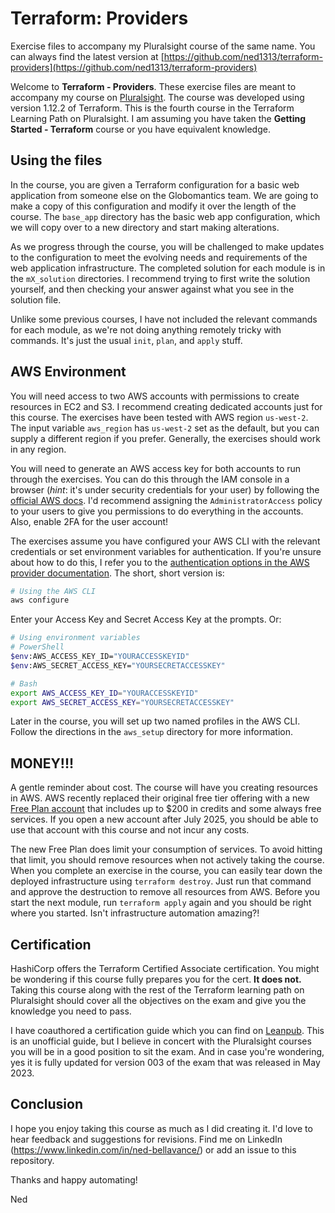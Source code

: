 # Terraform: Providers

Exercise files to accompany my Pluralsight course of the same name. You can always find the latest version at [https://github.com/ned1313/terraform-providers](https://github.com/ned1313/terraform-providers)

Welcome to **Terraform - Providers**.  These exercise files are meant to accompany my course on [Pluralsight](http://www.pluralsight.com/courses/terraform-providers).  The course was developed using version 1.12.2 of Terraform. This is the fourth course in the Terraform Learning Path on Pluralsight. I am assuming you have taken the **Getting Started - Terraform** course or you have equivalent knowledge.

## Using the files

In the course, you are given a Terraform configuration for a basic web application from someone else on the Globomantics team. We are going to make a copy of this configuration and modify it over the length of the course. The `base_app` directory has the basic web app configuration, which we will copy over to a new directory and start making alterations.

As we progress through the course, you will be challenged to make updates to the configuration to meet the evolving needs and requirements of the web application infrastructure. The completed solution for each module is in the `mX_solution` directories. I recommend trying to first write the solution yourself, and then checking your answer against what you see in the solution file.

Unlike some previous courses, I have not included the relevant commands for each module, as we're not doing anything remotely tricky with commands. It's just the usual `init`, `plan`, and `apply` stuff.

## AWS Environment

You will need access to two AWS accounts with permissions to create resources in EC2 and S3. I recommend creating dedicated accounts just for this course. The exercises have been tested with AWS region `us-west-2`. The input variable `aws_region` has `us-west-2` set as the default, but you can supply a different region if you prefer. Generally, the exercises should work in any region.

You will need to generate an AWS access key for both accounts to run through the exercises. You can do this through the IAM console in a browser (*hint*: it's under security credentials for your user) by following the [official AWS docs](https://aws.amazon.com/premiumsupport/knowledge-center/create-access-key/). I'd recommend assigning the `AdministratorAccess` policy to your users to give you permissions to do everything in the accounts. Also, enable 2FA for the user account!

The exercises assume you have configured your AWS CLI with the relevant credentials or set environment variables for authentication. If you're unsure about how to do this, I refer you to the [authentication options in the AWS provider documentation](https://registry.terraform.io/providers/hashicorp/aws/latest/docs#authentication-and-configuration). The short, short version is:

```bash
# Using the AWS CLI
aws configure
```

Enter your Access Key and Secret Access Key at the prompts. Or:

```bash
# Using environment variables
# PowerShell
$env:AWS_ACCESS_KEY_ID="YOURACCESSKEYID"
$env:AWS_SECRET_ACCESS_KEY="YOURSECRETACCESSKEY"

# Bash
export AWS_ACCESS_KEY_ID="YOURACCESSKEYID"
export AWS_SECRET_ACCESS_KEY="YOURSECRETACCESSKEY"
```

Later in the course, you will set up two named profiles in the AWS CLI. Follow the directions in the `aws_setup` directory for more information.

## MONEY!!!

A gentle reminder about cost.  The course will have you creating resources in AWS.  AWS recently replaced their original free tier offering with a new [Free Plan account](https://aws.amazon.com/free/) that includes up to $200 in credits and some always free services. If you open a new account after July 2025, you should be able to use that account with this course and not incur any costs.

The new Free Plan does limit your consumption of services. To avoid hitting that limit, you should remove resources when not actively taking the course. When you complete an exercise in the course, you can easily tear down the deployed infrastructure using `terraform destroy`. Just run that command and approve the destruction to remove all resources from AWS. Before you start the next module, run `terraform apply` again and you should be right where you started. Isn't infrastructure automation amazing?!

## Certification

HashiCorp offers the Terraform Certified Associate certification. You might be wondering if this course fully prepares you for the cert.  **It does not.**  Taking this course along with the rest of the Terraform learning path on Pluralsight should cover all the objectives on the exam and give you the knowledge you need to pass.

I have coauthored a certification guide which you can find on [Leanpub](https://leanpub.com/terraform-certified/). This is an unofficial guide, but I believe in concert with the Pluralsight courses you will be in a good position to sit the exam. And in case you're wondering, yes it is fully updated for version 003 of the exam that was released in May 2023.

## Conclusion

I hope you enjoy taking this course as much as I did creating it.  I'd love to hear feedback and suggestions for revisions. Find me on LinkedIn (https://www.linkedin.com/in/ned-bellavance/) or add an issue to this repository.

Thanks and happy automating!

Ned
